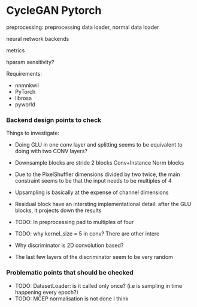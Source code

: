 # CycleGAN Pytorch

preprocessing: preprocessing data loader, normal data loader

neural network backends

metrics

hparam sensitivity?

Requirements:
- nnmnkwii
- PyTorch
- librosa
- pyworld

### Backend design points to check
Things to investigate:

- Doing GLU in one conv layer and splitting seems to be equivalent to doing with two CONV layers?

- Downsample blocks are stride 2 blocks Conv+Instance Norm blocks
- Due to the PixelShuffler dimensions divided by two twice, the main constraint seems to be that the input needs to be
multiples of 4
- Upsampling is basically at the expense of channel dimensions
- Residual block have an intersting implementational detail: after the GLU blocks, it projects down the results

- TODO: In preprocessing pad to multiples of four
- TODO: why kernel_size = 5 in conv? There are other intere
- Why discriminator is 2D convolution based? 
- The last few layers of the discriminator seem to be very random
  
 ### Problematic points that should be checked
 
 - TODO: DatasetLoader: is it called only once? (i.e is sampling in time happening every epoch?)
 - TODO: MCEP normalisation is not done I think
 